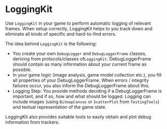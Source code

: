 # LoggingKit

Use `LoggingKit` in your game to perform automatic logging of relevant frames. When setup correctly, LoggingKit helps to you track down and eliminate all kinds of specific and hard-to-find errors.

The idea behind `LoggingKit` is the following:

- You create your own `DebugLogger` and `DebugLoggerFrame` classes, deriving from protocols/classes of`LoggingKit`. DebugLoggerFrame should contain as many information about your current frame as possible.
- In your game logic (image analysis, game model collection etc.), you fill all properties of your DebugLoggerFrame. When errors / integrity failures occur, you also inform the DebugLoggerFrame about this.
- Logging Step: You provide methods deciding if a DebugLoggerFrame is important, and if so, how and what should be logged. Logging can include images (using `BitmapCanvas` or `ScatterPlot` from `TestingTools`) and textual representation of the game state.

LoggingKit also provides suitable tools to easily obtain and plot debug information from trackers.

